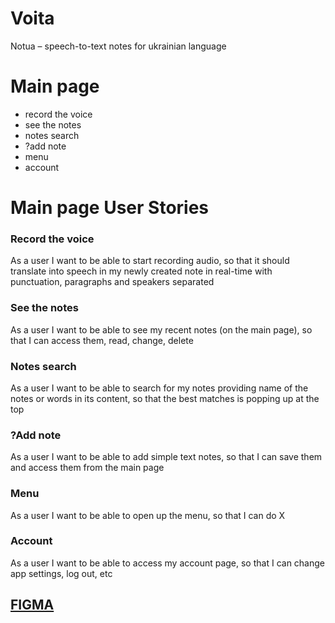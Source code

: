 # Voita
Notua – speech-to-text notes for ukrainian language


# Main page 
- record the voice
- see the notes
- notes search
- ?add note
- menu
- account

# Main page User Stories
### Record the voice
As a user I want to be able to start recording audio, 
so that it should translate into speech in my newly created note in real-time
with punctuation, paragraphs and speakers separated

### See the notes
As a user I want to be able to see my recent notes (on the main page),
so that I can access them, read, change, delete

### Notes search
As a user I want to be able to search for my notes providing name of the notes or words in its content,
so that the best matches is popping up at the top

### ?Add note
As a user I want to be able to add simple text notes,
so that I can save them and access them from the main page

### Menu
As a user I want to be able to open up the menu,
so that I can do X

### Account
As a user I want to be able to access my account page,
so that I can change app settings, log out, etc

## [FIGMA](https://www.figma.com/file/qmJaOhwZUHGY8BdGtvn6I1/Notua?type=design&node-id=0%3A1&mode=design&t=2lQzAo7UuZv8npx6-1)
